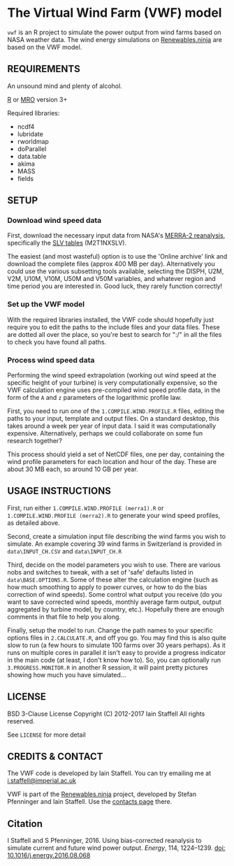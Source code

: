# The Virtual Wind Farm (VWF) model

`vwf` is an R project to simulate the power output from wind farms based on NASA weather data.  The wind energy simulations on [Renewables.ninja](https://www.renewables.ninja/) are based on the VWF model.



## REQUIREMENTS

An unsound mind and plenty of alcohol.  

[R](https://www.r-project.org/) or [MRO](https://mran.revolutionanalytics.com/open/) version 3+

Required libraries:
 * ncdf4
 * lubridate
 * rworldmap
 * doParallel
 * data.table
 * akima
 * MASS
 * fields



## SETUP

### Download wind speed data
First, download the necessary input data from NASA's [MERRA-2 reanalysis](https://gmao.gsfc.nasa.gov/reanalysis/MERRA-2/), specifically the [SLV tables](http://dx.doi.org/10.5067/VJAFPLI1CSIV) (M2T1NXSLV).

The easiest (and most wasteful) option is to use the 'Online archive' link and download the complete files (approx 400 MB per day).  Alternatively you could use the various subsetting tools available, selecting the DISPH, U2M, V2M, U10M, V10M, U50M and V50M variables, and whatever region and time period you are interested in.  Good luck, they rarely function correctly!

### Set up the VWF model
With the required libraries installed, the VWF code should hopefully just require you to edit the paths to the include files and your data files.  These are dotted all over the place, so you're best to search for ":/" in all the files to check you have found all paths.

### Process wind speed data
Performing the wind speed extrapolation (working out wind speed at the specific height of your turbine) is very computationally expensive, so the VWF calculation engine uses pre-compiled wind speed profile data, in the form of the `A` and `z` parameters of the logarithmic profile law.

First, you need to run one of the `1.COMPILE.WIND.PROFILE.R` files, editing the paths to your input, template and output files.  On a standard desktop, this takes around a week per year of input data.  I said it was computationally expensive.  Alternatively, perhaps we could collaborate on some fun research together?  

This process should yield a set of NetCDF files, one per day, containing the wind profile parameters for each location and hour of the day.  These are about 30 MB each, so around 10 GB per year. 



## USAGE INSTRUCTIONS

First, run either `1.COMPILE.WIND.PROFILE (merra1).R` or `1.COMPILE.WIND.PROFILE (merra2).R` to generate your wind speed profiles, as detailed above.

Second, create a simulation input file describing the wind farms you wish to simulate.  An example covering 39 wind farms in Switzerland is provided in `data\INPUT_CH.CSV` and `data\INPUT_CH.R`

Third, decide on the model parameters you wish to use.  There are various nobs and switches to tweak, with a set of 'safe' defaults listed in `data\BASE.OPTIONS.R`.  Some of these alter the calculation engine (such as how much smoothing to apply to power curves, or how to do the bias correction of wind speeds).  Some control what output you receive (do you want to save corrected wind speeds, monthly average farm output, output aggregated by turbine model, by country, etc.).  Hopefully there are enough comments in that file to help you along.

Finally, setup the model to run.  Change the path names to your specific options files in `2.CALCULATE.R`, and off you go.  You may find this is also quite slow to run (a few hours to simulate 100 farms over 30 years perhaps).  As it runs on multiple cores in parallel it isn't easy to provide a progress indicator in the main code (at least, I don't know how to).  So, you can optionally run `3.PROGRESS.MONITOR.R` in another R session, it will paint pretty pictures showing how much you have simulated...


## LICENSE
BSD 3-Clause License
Copyright (C) 2012-2017  Iain Staffell
All rights reserved.

See `LICENSE` for more detail


## CREDITS & CONTACT

The VWF code is developed by Iain Staffell.  You can try emailing me at i.staffell@imperial.ac.uk

VWF is part of the [Renewables.ninja](https://renewables.ninja) project, developed by Stefan Pfenninger and Iain Staffell.  Use the [contacts page](https://www.renewables.ninja/about) there.

## Citation

I Staffell and S Pfenninger, 2016.  Using bias-corrected reanalysis to simulate current and future wind power output.  *Energy*, 114, 1224–1239. [doi: 10.1016/j.energy.2016.08.068](https://dx.doi.org/10.1016/j.energy.2016.08.068)
